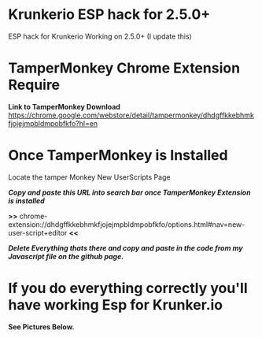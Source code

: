 # Krunkerio ESP hack for 2.5.0+
ESP hack for Krunkerio Working on 2.5.0+ (I update this) 

# TamperMonkey Chrome Extension Require
**Link to TamperMonkey Download**
https://chrome.google.com/webstore/detail/tampermonkey/dhdgffkkebhmkfjojejmpbldmpobfkfo?hl=en

# Once TamperMonkey is Installed

Locate the tamper Monkey New UserScripts Page 

***Copy and paste this URL into search bar once TamperMonkey Extension is installed***

**>>** chrome-extension://dhdgffkkebhmkfjojejmpbldmpobfkfo/options.html#nav=new-user-script+editor **<<**

***Delete Everything thats there and copy and paste in the code from my Javascript file on the github page.***

# If you do everything correctly you'll have working Esp for Krunker.io
**See Pictures Below.**

